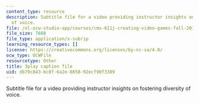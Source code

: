 ```yaml
---
content_type: resource
description: Subtitle file for a video providing instructor insights on fostering  diversity
  of voice.
file: /ol-ocw-studio-app/courses/cms-611j-creating-video-games-fall-2014/db79c843bc8f6a2e865892ecf90f3389_cBoUvyAaEUY.srt
file_size: 7608
file_type: application/x-subrip
learning_resource_types: []
license: https://creativecommons.org/licenses/by-nc-sa/4.0/
ocw_type: OCWFile
resourcetype: Other
title: 3play caption file
uid: db79c843-bc8f-6a2e-8658-92ecf90f3389
---
```

Subtitle file for a video providing instructor insights on fostering  diversity of voice.